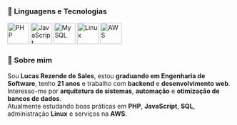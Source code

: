 ### 🤖 Linguagens e Tecnologias

<p align="left">
  <!-- PHP -->
  <img src="https://simpleicons.org/icons/php.svg" alt="PHP" width="48" height="48"/>
  <!-- JavaScript -->
  <img src="https://cdn.jsdelivr.net/npm/simple-icons@3.13.0/icons/javascript.svg" alt="JavaScript" width="48" height="48"/>
  <!-- SQL (MySQL) -->
  <img src="https://cdn.jsdelivr.net/npm/simple-icons@3.13.0/icons/mysql.svg" alt="MySQL" width="48" height="48"/>
  <!-- Linux -->
  <img src="https://cdn.jsdelivr.net/npm/simple-icons@3.13.0/icons/linux.svg" alt="Linux" width="48" height="48"/>
  <!-- AWS -->
  <img src="https://cdn.jsdelivr.net/npm/simple-icons@3.13.0/icons/amazonaws.svg" alt="AWS" width="48" height="48"/>
</p>

### 🧾 Sobre mim
Sou **Lucas Rezende de Sales**, estou **graduando em Engenharia de Software**, tenho **21 anos** e trabalho com **backend** e **desenvolvimento web**.  
Interesso-me por **arquitetura de sistemas**, **automação** e **otimização de bancos de dados**.  
Atualmente estudando boas práticas em **PHP**, **JavaScript**, **SQL**, administração **Linux** e serviços na **AWS**.

